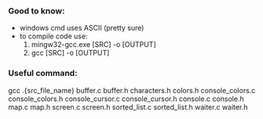 ### Good to know:

- windows cmd uses ASCII (pretty sure)
- to compile code use:
    1. mingw32-gcc.exe [SRC] -o [OUTPUT]
    2. gcc [SRC] -o [OUTPUT]

### Useful command:

gcc .\{src_file_name} buffer.c buffer.h characters.h colors.h console_colors.c console_colors.h console_cursor.c console_cursor.h console.c console.h map.c map.h screen.c screen.h sorted_list.c sorted_list.h waiter.c waiter.h
